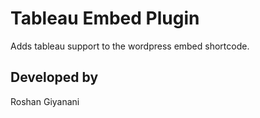 # Tableau Embed Plugin

Adds tableau support to the wordpress embed shortcode.

## Developed by

Roshan Giyanani